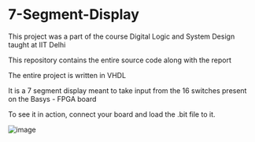 # 7-Segment-Display
This project was a part of the course Digital Logic and System Design taught at IIT Delhi

This repository contains the entire source code along with the report

The entire project is written in VHDL

It is a 7 segment display meant to take input from the 16 switches present on the Basys - FPGA board

To see it in action, connect your board and load the .bit file to it.

![image](https://github.com/andTEJAsan/7-Segment-Display/assets/122673067/9d141e9f-145d-4dc3-b425-d09a1f111ded)

